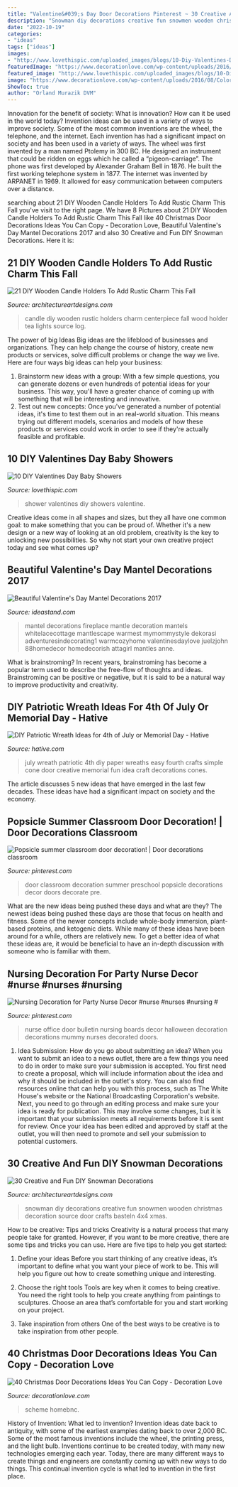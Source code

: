 ```yaml
---
title: "Valentine&#039;s Day Door Decorations Pinterest ~ 30 Creative And Fun Diy Snowman Decorations"
description: "Snowman diy decorations creative fun snowmen wooden christmas decoration source door crafts basteln 4x4 xmas"
date: "2022-10-19"
categories:
- "ideas"
tags: ["ideas"]
images:
- "http://www.lovethispic.com/uploaded_images/blogs/10-Diy-Valentines-Day-Baby-Showers-236-6.jpg"
featuredImage: "https://www.decorationlove.com/wp-content/uploads/2016/08/Colorful-Christmas-Door-Decorations.jpg"
featured_image: "http://www.lovethispic.com/uploaded_images/blogs/10-Diy-Valentines-Day-Baby-Showers-236-6.jpg"
image: "https://www.decorationlove.com/wp-content/uploads/2016/08/Colorful-Christmas-Door-Decorations.jpg"
ShowToc: true
author: "Orland Murazik DVM"
---
```



Innovation for the benefit of society: What is innovation? How can it be used in the world today?
Invention ideas can be used in a variety of ways to improve society. Some of the most common inventions are the wheel, the telephone, and the internet. Each invention has had a significant impact on society and has been used in a variety of ways. The wheel was first invented by a man named Ptolemy in 300 BC. He designed an instrument that could be ridden on eggs which he called a “pigeon-carriage”. The phone was first developed by Alexander Graham Bell in 1876. He built the first working telephone system in 1877. The internet was invented by ARPANET in 1969. It allowed for easy communication between computers over a distance.

	

		
searching about 21 DIY Wooden Candle Holders To Add Rustic Charm This Fall you've visit to the right page. We have 8 Pictures about 21 DIY Wooden Candle Holders To Add Rustic Charm This Fall like 40 Christmas Door Decorations Ideas You Can Copy - Decoration Love, Beautiful Valentine&#039;s Day Mantel Decorations 2017 and also 30 Creative and Fun DIY Snowman Decorations. Here it is:
		
    
## 21 DIY Wooden Candle Holders To Add Rustic Charm This Fall

<img loading=lazy src="http://www.architectureartdesigns.com/wp-content/uploads/2015/09/758.jpg" onerror="this.onerror=null;this.src='https://tse3.mm.bing.net/th?id=OIP.CqJXtIAnqDWTN_oYR1UgZwHaLG&amp;pid=15.1';" alt="21 DIY Wooden Candle Holders To Add Rustic Charm This Fall">

_Source: architectureartdesigns.com_

>candle diy wooden rustic holders charm centerpiece fall wood holder tea lights source log. 

	

The power of big Ideas
Big ideas are the lifeblood of businesses and organizations. They can help change the course of history, create new products or services, solve difficult problems or change the way we live.
Here are four ways big ideas can help your business: 
1. Brainstorm new ideas with a group: With a few simple questions, you can generate dozens or even hundreds of potential ideas for your business. This way, you'll have a greater chance of coming up with something that will be interesting and innovative.
2. Test out new concepts: Once you've generated a number of potential ideas, it's time to test them out in an real-world situation. This means trying out different models, scenarios and models of how these products or services could work in order to see if they're actually feasible and profitable. 

    
## 10 DIY Valentines Day Baby Showers

<img loading=lazy src="http://www.lovethispic.com/uploaded_images/blogs/10-Diy-Valentines-Day-Baby-Showers-236-6.jpg" onerror="this.onerror=null;this.src='https://tse3.mm.bing.net/th?id=OIP.WLDVHWa4D2UiEBfXiF8L5gHaJ4&amp;pid=15.1';" alt="10 DIY Valentines Day Baby Showers">

_Source: lovethispic.com_

>shower valentines diy showers valentine. 

	

Creative ideas come in all shapes and sizes, but they all have one common goal: to make something that you can be proud of. Whether it's a new design or a new way of looking at an old problem, creativity is the key to unlocking new possibilities. So why not start your own creative project today and see what comes up?

    
## Beautiful Valentine&#039;s Day Mantel Decorations 2017

<img loading=lazy src="https://ideastand.com/wp-content/uploads/2016/02/valentines-mantel-decorations/9-valentines-day-mantel-ideas.jpg" onerror="this.onerror=null;this.src='https://tse4.mm.bing.net/th?id=OIP.AuUL0C5OoLS8iXX2OL32bQHaLJ&amp;pid=15.1';" alt="Beautiful Valentine&#039;s Day Mantel Decorations 2017">

_Source: ideastand.com_

>mantel decorations fireplace mantle decoration mantels whitelacecottage mantlescape warmest mymommystyle dekorasi adventuresindecorating1 warmcozyhome valentinesdaylove juelzjohn 88homedecor homedecorish attagirl mantles anne. 

	

What is brainstroming?
In recent years, brainstroming has become a popular term used to describe the free-flow of thoughts and ideas. Brainstroming can be positive or negative, but it is said to be a natural way to improve productivity and creativity.

    
## DIY Patriotic Wreath Ideas For 4th Of July Or Memorial Day - Hative

<img loading=lazy src="https://hative.com/wp-content/uploads/2015/03/patriotic-wreaths/8-patriotic-wreath-decoration-idea.jpg" onerror="this.onerror=null;this.src='https://tse4.mm.bing.net/th?id=OIP.n8OqAjFCzkUlGSaZzLgmKAHaJ4&amp;pid=15.1';" alt="DIY Patriotic Wreath Ideas for 4th of July or Memorial Day - Hative">

_Source: hative.com_

>july wreath patriotic 4th diy paper wreaths easy fourth crafts simple cone door creative memorial fun idea craft decorations cones. 

	

The article discusses 5 new ideas that have emerged in the last few decades. These ideas have had a significant impact on society and the economy.

    
## Popsicle Summer Classroom Door Decoration! | Door Decorations Classroom

<img loading=lazy src="https://i.pinimg.com/736x/28/ed/e6/28ede6ce361c7db24edc9ebe4378acc0.jpg" onerror="this.onerror=null;this.src='https://tse3.mm.bing.net/th?id=OIP.ZHgoVtpRD_ga00y5uMXrGwHaJ3&amp;pid=15.1';" alt="Popsicle summer classroom door decoration! | Door decorations classroom">

_Source: pinterest.com_

>door classroom decoration summer preschool popsicle decorations decor doors decorate pre. 

	

What are the new ideas being pushed these days and what are they?
The newest ideas being pushed these days are those that focus on health and fitness. Some of the newer concepts include whole-body immersion, plant-based proteins, and ketogenic diets. While many of these ideas have been around for a while, others are relatively new. To get a better idea of what these ideas are, it would be beneficial to have an in-depth discussion with someone who is familiar with them.

    
## Nursing Decoration For Party Nurse Decor #nurse #nurses #nursing #

<img loading=lazy src="https://i.pinimg.com/736x/81/7b/74/817b742f8cc523c48935c06a4302eaa2.jpg" onerror="this.onerror=null;this.src='https://tse1.mm.bing.net/th?id=OIP.ne5wmPyDD2uyc7_7oJYmvAHaJ4&amp;pid=15.1';" alt="Nursing Decoration for Party Nurse Decor #nurse #nurses #nursing #">

_Source: pinterest.com_

>nurse office door bulletin nursing boards decor halloween decoration decorations mummy nurses decorated doors. 

	

1. Idea Submission: How do you go about submitting an idea?
When you want to submit an idea to a news outlet, there are a few things you need to do in order to make sure your submission is accepted. 
You first need to create a proposal, which will include information about the idea and why it should be included in the outlet's story. You can also find resources online that can help you with this process, such as The White House's website or the National Broadcasting Corporation's website. 
Next, you need to go through an editing process and make sure your idea is ready for publication. This may involve some changes, but it is important that your submission meets all requirements before it is sent for review. 
Once your idea has been edited and approved by staff at the outlet, you will then need to promote and sell your submission to potential customers.

    
## 30 Creative And Fun DIY Snowman Decorations

<img loading=lazy src="http://www.architectureartdesigns.com/wp-content/uploads/2013/12/1810.jpg" onerror="this.onerror=null;this.src='https://tse3.mm.bing.net/th?id=OIP.weL9I3xpsvX_KOtBP6t5ugHaJ7&amp;pid=15.1';" alt="30 Creative and Fun DIY Snowman Decorations">

_Source: architectureartdesigns.com_

>snowman diy decorations creative fun snowmen wooden christmas decoration source door crafts basteln 4x4 xmas. 

	

How to be creative: Tips and tricks
Creativity is a natural process that many people take for granted. However, if you want to be more creative, there are some tips and tricks you can use. Here are five tips to help you get started:
1. Define your ideas
Before you start thinking of any creative ideas, it’s important to define what you want your piece of work to be. This will help you figure out how to create something unique and interesting.

2. Choose the right tools
Tools are key when it comes to being creative. You need the right tools to help you create anything from paintings to sculptures. Choose an area that’s comfortable for you and start working on your project.
3. Take inspiration from others
One of the best ways to be creative is to take inspiration from other people.

    
## 40 Christmas Door Decorations Ideas You Can Copy - Decoration Love

<img loading=lazy src="https://www.decorationlove.com/wp-content/uploads/2016/08/Colorful-Christmas-Door-Decorations.jpg" onerror="this.onerror=null;this.src='https://tse3.mm.bing.net/th?id=OIP.x0XffxyhTsbjQGcsme310QHaKL&amp;pid=15.1';" alt="40 Christmas Door Decorations Ideas You Can Copy - Decoration Love">

_Source: decorationlove.com_

>scheme homebnc. 

	

History of Invention: What led to invention?
Invention ideas date back to antiquity, with some of the earliest examples dating back to over 2,000 BC. Some of the most famous inventions include the wheel, the printing press, and the light bulb. Inventions continue to be created today, with many new technologies emerging each year. Today, there are many different ways to create things and engineers are constantly coming up with new ways to do things. This continual invention cycle is what led to invention in the first place.

